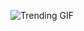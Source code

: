 
<!-- GIF_SECTION -->
![Trending GIF](https://media4.giphy.com/media/v1.Y2lkPThiYjIxNzcyYjZocHJ1ZnZwejBjZXdsNWtlMjNlZ3l6OW1jdHhud2pjYWJ2d3ZieSZlcD12MV9naWZzX3NlYXJjaCZjdD1n/vikmf2KDVzxyE/giphy.gif)
<!-- END_GIF_SECTION -->
